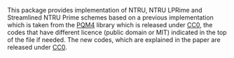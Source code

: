 This package provides implementation of NTRU, NTRU LPRime and Streamlined NTRU Prime schemes based on a previous implementation which is taken from the [PQM4](https://github.com/mupq/pqm4) library which is released under [CC0](https://creativecommons.org/publicdomain/zero/1.0/), the codes that have different licence (public domain or MIT) indicated in the top of the file if needed. The new codes, which are explained in the paper are released under [CC0](https://creativecommons.org/publicdomain/zero/1.0/).

